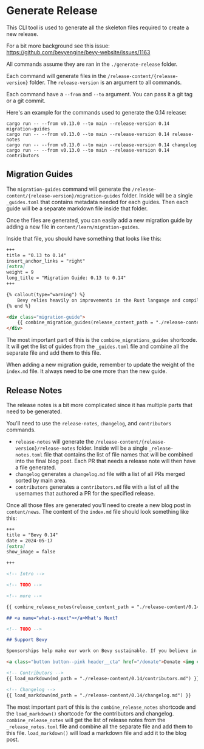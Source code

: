 # Generate Release

This CLI tool is used to generate all the skeleton files required to create a new release.

For a bit more background see this issue: <https://github.com/bevyengine/bevy-website/issues/1163>

All commands assume they are ran in the `./generate-release` folder.

Each command will generate files in the `/release-content/{release-version}` folder. The `release-version` is an argument to all commands.

Each command have a `--from` and `--to` argument. You can pass it a git tag or a git commit.

Here's an example for the commands used to generate the 0.14 release:

```shell
cargo run -- --from v0.13.0 --to main --release-version 0.14 migration-guides
cargo run -- --from v0.13.0 --to main --release-version 0.14 release-notes
cargo run -- --from v0.13.0 --to main --release-version 0.14 changelog
cargo run -- --from v0.13.0 --to main --release-version 0.14 contributors
```

## Migration Guides

The `migration-guides` command will generate the `/release-content/{release-version}/migration-guides` folder.
Inside will be a single `_guides.toml` that contains metadata needed for each guides. Then each guide will be a separate markdown file inside that folder.

Once the files are generated, you can easily add a new migration guide by adding a new file in `content/learn/migration-guides`.

Inside that file, you should have something that looks like this:

```markdown
+++
title = "0.13 to 0.14"
insert_anchor_links = "right"
[extra]
weight = 9
long_title = "Migration Guide: 0.13 to 0.14"
+++

{% callout(type="warning") %}
    Bevy relies heavily on improvements in the Rust language and compiler. As a result, the Minimum Supported Rust Version (MSRV) is "the latest stable release" of Rust.
{% end %}

<div class="migration-guide">
    {{ combine_migration_guides(release_content_path = "./release-content/0.14/") }}
</div>
```

The most important part of this is the `combine_migrations_guides` shortcode. It will get the list of guides from the `_guides.toml` file and combine all the separate file and add them to this file.

When adding a new migration guide, remember to update the weight of the `index.md` file. It always need to be one more than the new guide.

## Release Notes

The release notes is a bit more complicated since it has multiple parts that need to be generated.

You'll need to use the `release-notes`, `changelog`, and `contributors` commands.

- `release-notes` will generate the `/release-content/{release-version}/release-notes` folder. Inside will be a single `_release-notes.toml` file that contains the list of file names that will be combined into the final blog post. Each PR that needs a release note will then have a file generated.
- `changelog` generates a `changelog.md` file with a list of all PRs merged sorted by main area.
- `contributors` generates a `contributors.md` file with a list of all the usernames that authored a PR for the specified release.

Once all those files are generated you'll need to create a new blog post in `content/news`. The content of the `index.md` file should look something like this:

```markdown
+++
title = "Bevy 0.14"
date = 2024-05-17
[extra]
show_image = false

+++

<!-- Intro -->

<!-- TODO -->

<!-- more -->

{{ combine_release_notes(release_content_path = "./release-content/0.14/") }}

## <a name="what-s-next"></a>What's Next?

<!-- TODO -->

## Support Bevy

Sponsorships help make our work on Bevy sustainable. If you believe in Bevy's mission, consider [sponsoring us](/donate) ... every bit helps!

<a class="button button--pink header__cta" href="/donate">Donate <img class="button__icon" src="/assets/heart.svg" alt="heart icon"></a>

<!-- Contributors -->
{{ load_markdown(md_path = "./release-content/0.14/contributors.md") }}

<!-- Changelog -->
{{ load_markdown(md_path = "./release-content/0.14/changelog.md") }}
```

The most important part of this is the `combine_release_notes` shortcode and the `load_markdown()` shortcode for the contributors and changelog. `combine_release_notes` will get the list of release notes from the `_release_notes.toml` file and combine all the separate file and add them to this file. `load_markdown()` will load a markdown file and add it to the blog post.
